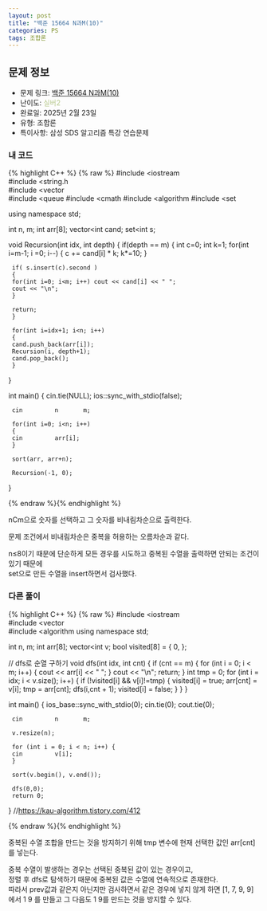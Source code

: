```yaml
---
layout: post
title: "백준 15664 N과M(10)"
categories: PS
tags: 조합론
---
```


## 문제 정보
- 문제 링크: [백준 15664 N과M(10)](https://www.acmicpc.net/problem/15664)
- 난이도: <span style="color:#B5C78A">실버2</span>
- 완료일: 2025년 2월 23일
- 유형: 조합론
- 특이사항: 삼성 SDS 알고리즘 특강 연습문제

### 내 코드

{% highlight C++ %} {% raw %}
#include <iostream	
#include <string.h	
#include <vector	
#include <queue	
#include <cmath	
#include <algorithm	
#include <set	

using namespace std;

int n, m;
int arr[8];
vector<int	 cand;
set<int	 s;

void Recursion(int idx, int depth)
{
	 if(depth == m)
	 {
	 int c=0;
	 int k=1;
	 for(int i=m-1; i	=0; i--)
	 {
	 c += cand[i] * k;
	 k*=10;
	 }

	 if( s.insert(c).second )
	 {
	 for(int i=0; i<m; i++) cout << cand[i] << " ";
	 cout << "\n";
	 }

	 return;
	 }

	 for(int i=idx+1; i<n; i++)
	 {
	 cand.push_back(arr[i]);
	 Recursion(i, depth+1);
	 cand.pop_back();
	 }
}

int main()
{
	 cin.tie(NULL);
	 ios::sync_with_stdio(false);

	 cin 		 n 		 m;

	 for(int i=0; i<n; i++)
	 {
	 cin 		 arr[i];
	 }

	 sort(arr, arr+n);

	 Recursion(-1, 0);

}

{% endraw %}{% endhighlight %}

nCm으로 숫자를 선택하고 그 숫자를 비내림차순으로 출력한다. 

문제 조건에서 비내림차순은 중복을 허용하는 오름차순과 같다.

n≤8이기 때문에 단순하게 모든 경우를 시도하고 중복된 수열을 출력하면 안되는 조건이 있기 때문에  
set으로 만든 수열을 insert하면서 검사했다.  

### 다른 풀이

{% highlight C++ %} {% raw %}
#include <iostream	
#include <vector	
#include <algorithm	
using namespace std;

int n, m;
int arr[8];
vector<int	 v;
bool visited[8] = { 0, };

// dfs로 순열 구하기
void dfs(int idx, int cnt) {
	 if (cnt == m) {
	 for (int i = 0; i < m; i++) {
	 cout << arr[i] << " ";
	 }
	 cout << "\n";
	 return;
	 }
	 int tmp = 0;
	 for (int i = idx; i < v.size(); i++) {
	 if (!visited[i] && v[i]!=tmp) {
	 visited[i] = true;
	 arr[cnt] = v[i];
	 tmp = arr[cnt];
	 dfs(i,cnt + 1);
	 visited[i] = false;
	 }
	 }
}

int main() {
	 ios_base::sync_with_stdio(0);
	 cin.tie(0);
	 cout.tie(0);

	 cin 		 n 		 m;

	 v.resize(n);

	 for (int i = 0; i < n; i++) {
	 cin 		 v[i];
	 }

	 sort(v.begin(), v.end());

	 dfs(0,0);
	 return 0;
}
//https://kau-algorithm.tistory.com/412

{% endraw %}{% endhighlight %}

중복된 수열 조합을 만드는 것을 방지하기 위해 tmp 변수에 현재 선택한 값인 arr[cnt]를 넣는다.

중복 수열이 발생하는 경우는 선택된 중복된 값이 있는 경우이고,  
정렬 후 dfs로 탐색하기 때문에 중복된 값은 수열에 연속적으로 존재한다.   
따라서 prev값과 같은지 아닌지만 검사하면서 같은 경우에 넣지 않게 하면 [1, 7, 9, 9]에서 1 9 를 만들고 그 다음도 1 9를 만드는 것을 방지할 수 있다.  


